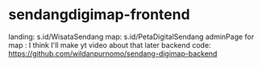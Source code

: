 # sendangdigimap-frontend

landing: s.id/WisataSendang
map: s.id/PetaDigitalSendang
adminPage for map : I think I'll make yt video about that later
backend code: https://github.com/wildanpurnomo/sendang-digimap-backend

